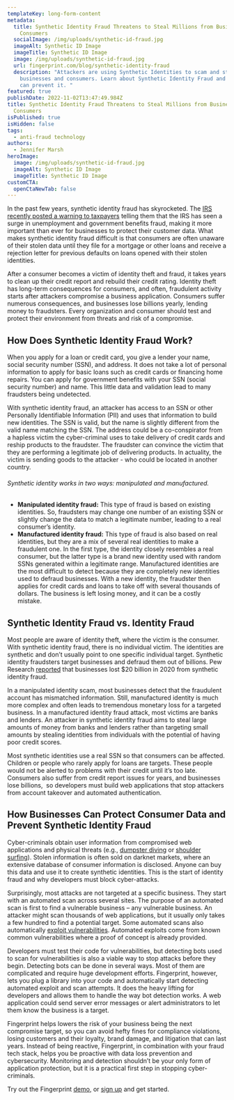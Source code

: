 ```yaml
---
templateKey: long-form-content
metadata:
  title: Synthetic Identity Fraud Threatens to Steal Millions from Businesses and
    Consumers
  socialImage: /img/uploads/synthetic-id-fraud.jpg
  imageAlt: Synthetic ID Image
  imageTitle: Synthetic ID Image
  image: /img/uploads/synthetic-id-fraud.jpg
  url: fingerprint.com/blog/synthetic-identity-fraud
  description: "Attackers are using Synthetic Identities to scam and steal from
    businesses and consumers. Learn about Synthetic Identity Fraud and how you
    can prevent it. "
featured: true
publishDate: 2022-11-02T13:47:49.984Z
title: Synthetic Identity Fraud Threatens to Steal Millions from Businesses and
  Consumers
isPublished: true
isHidden: false
tags:
  - anti-fraud technology
authors:
  - Jennifer Marsh
heroImage:
  image: /img/uploads/synthetic-id-fraud.jpg
  imageAlt: Synthetic ID Image
  imageTitle: Synthetic ID Image
customCTA:
  openCtaNewTab: false
---
```

In the past few years, synthetic identity fraud has skyrocketed. The [IRS recently posted a warning to taxpayers](https://www.irs.gov/newsroom/irs-warning-scammers-work-year-round-stay-vigilant) telling them that the IRS has seen a surge in unemployment and government benefits fraud, making it more important than ever for businesses to protect their customer data. What makes synthetic identity fraud difficult is that consumers are often unaware of their stolen data until they file for a mortgage or other loans and receive a rejection letter for previous defaults on loans opened with their stolen identities. 

After a consumer becomes a victim of identity theft and fraud, it takes years to clean up their credit report and rebuild their credit rating. Identity theft has long-term consequences for consumers, and often, fraudulent activity starts after attackers compromise a business application. Consumers suffer numerous consequences, and businesses lose billions yearly, lending money to fraudsters. Every organization and consumer should test and protect their environment from threats and risk of a compromise. 



## How Does Synthetic Identity Fraud Work? 

When you apply for a loan or credit card, you give a lender your name, social security number (SSN), and address. It does not take a lot of personal information to apply for basic loans such as credit cards or financing home repairs. You can apply for government benefits with your SSN (social security number) and name. This little data and validation lead to many fraudsters being undetected. 

With synthetic identity fraud, an attacker has access to an SSN or other Personally Identifiable Information (PII) and uses that information to build new identities. The SSN is valid, but the name is slightly different from the valid name matching the SSN. The address could be a co-conspirator from a hapless victim the cyber-criminal uses to take delivery of credit cards and reship products to the fraudster. The fraudster can convince the victim that they are performing a legitimate job of delivering products. In actuality, the victim is sending goods to the attacker - who could be located in another country. 

###### Synthetic identity works in two ways: manipulated and manufactured. 

* **Manipulated identity fraud:** This type of fraud is based on existing identities. So, fraudsters may change one number of an existing SSN or slightly change the data to match a legitimate number, leading to a real consumer’s identity. 
* **Manufactured identity fraud:** This type of fraud is also based on real identities, but they are a mix of several real identities to make a fraudulent one. In the first type, the identity closely resembles a real consumer, but the latter type is a brand new identity used with random SSNs generated within a legitimate range. Manufactured identities are the most difficult to detect because they are completely new identities used to defraud businesses. With a new identity, the fraudster then applies for credit cards and loans to take off with several thousands of dollars. The business is left losing money, and it can be a costly mistake. 



## Synthetic Identity Fraud vs. Identity Fraud

Most people are aware of identity theft, where the victim is the consumer. With synthetic identity fraud, there is no individual victim. The identities are synthetic and don’t usually point to one specific individual target. Synthetic identity fraudsters target businesses and defraud them out of billions. Pew Research [reported](https://www.pewtrusts.org/en/research-and-analysis/blogs/stateline/2022/04/07/thieves-hit-on-a-new-scam-synthetic-identity-fraud#:~:text=Another%20challenge%20has%20been%20how,or%20financial%20gain.%E2%80%9D%20Law%20enforcement) that businesses lost $20 billion in 2020 from synthetic identity fraud. 

In a manipulated identity scam, most businesses detect that the fraudulent account has mismatched information. Still, manufactured identity is much more complex and often leads to tremendous monetary loss for a targeted business. In a manufactured identity fraud attack, most victims are banks and lenders. An attacker in synthetic identity fraud aims to steal large amounts of money from banks and lenders rather than targeting small amounts by stealing identities from individuals with the potential of having poor credit scores. 

Most synthetic identities use a real SSN so that consumers can be affected. Children or people who rarely apply for loans are targets. These people would not be alerted to problems with their credit until it’s too late. Consumers also suffer from credit report issues for years, and businesses lose billions,  so developers must build web applications that stop attackers from account takeover and automated authentication.



## How Businesses Can Protect Consumer Data and Prevent Synthetic Identity Fraud

Cyber-criminals obtain user information from compromised web applications and physical threats (e.g., [dumpster diving](https://www.techtarget.com/searchsecurity/definition/dumpster-diving#:~:text=Dumpster%20diving%20is%20a%20way,be%20used%20by%20an%20attacker) or [shoulder surfing](https://www.identityiq.com/articles/what-is-shoulder-surfing/#:~:text=Shoulder%20surfing%20is%20a%20type,spying%20over%20their%20target's%20shoulder)). Stolen information is often sold on darknet markets, where an extensive database of consumer information is disclosed. Anyone can buy this data and use it to create synthetic identities. This is the start of identity fraud and why developers must block cyber-attacks. 

Surprisingly, most attacks are not targeted at a specific business. They start with an automated scan across several sites. The purpose of an automated scan is first to find a vulnerable business – any vulnerable business. An attacker might scan thousands of web applications, but it usually only takes a few hundred to find a potential target. Some automated scans also automatically [exploit vulnerabilities](https://fingerprint.com/blog/fingerprint-prevent-bot-attacks/). Automated exploits come from known common vulnerabilities where a proof of concept is already provided. 

Developers must test their code for vulnerabilities, but detecting bots used to scan for vulnerabilities is also a viable way to stop attacks before they begin. Detecting bots can be done in several ways. Most of them are complicated and require huge development efforts. Fingerprint, however, lets you plug a library into your code and automatically start detecting automated exploit and scan attempts. It does the heavy lifting for developers and allows them to handle the way bot detection works. A web application could send server error messages or alert administrators to let them know the business is a target. 

Fingerprint helps lowers the risk of your business being the next compromise target, so you can avoid hefty fines for compliance violations, losing customers and their loyalty, brand damage, and litigation that can last years. Instead of being reactive, Fingerprint, in combination with your fraud tech stack, helps you be proactive with data loss prevention and cybersecurity. Monitoring and detection shouldn’t be your only form of application protection, but it is a practical first step in stopping cyber-criminals. 

Try out the Fingerprint [demo](https://fingerprint.com/demo/), or [sign up](https://dashboard.fingerprint.com/signup) and get started.